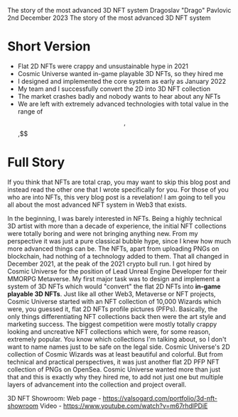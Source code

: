 The story of the most advanced 3D NFT system
Dragoslav "Drago" Pavlovic
2nd December 2023
The story of the most advanced 3D NFT system

# Short Version

- Flat 2D NFTs were crappy and unsustainable hype in 2021
- Cosmic Universe wanted in-game playable 3D NFTs, so they hired me
- I designed and implemented the core system as early as January 2022
- My team and I successfully convert the 2D into 3D NFT collection
- The market crashes badly and nobody wants to hear about any NFTs
- We are left with extremely advanced technologies with total value in the range of $$,$$$,$$$ 

# Full Story

If you think that NFTs are total crap, you may want to skip this blog post and instead read the other one that I wrote specifically for you.
For those of you who are into NFTs, this very blog post is a revelation! I am going to tell you all about the most advanced NFT system in Web3 that exists.

In the beginning, I was barely interested in NFTs. Being a highly technical 3D artist with more than a decade of experience, the initial NFT collections were totally boring and were not bringing anything new. From my perspective it was just a pure classical bubble hype, since I knew how much more advanced things can be. The NFTs, apart from uploading PNGs on blockchain, had nothing of a technology added to them.
That all changed in December 2021, at the peak of the 2021 crypto bull run. I got hired by Cosmic Universe for the position of Lead Unreal Engine Developer for their MMORPG Metaverse.
My first major task was to design and implement a system of 3D NFTs which would "convert" the flat 2D NFTs into **in-game playable 3D NFTs**. 
Just like all other Web3, Metaverse or NFT projects, Cosmic Universe started with an NFT collection of 10,000 Wizards which were, you guessed it, flat 2D NFTs profile pictures (PFPs).
Basically, the only things differentiating NFT collections back then were the art style and marketing success. The biggest competition were mostly totally crappy looking and uncreative NFT collections which were, for some reason, extremely popular. You know which collections I'm talking about, so I don't want to name names just to be safe on the legal side.
Cosmic Universe's 2D collection of Cosmic Wizards was at least beautiful and colorful. But from technical and practical perspectives, it was just another flat 2D PFP NFT collection of PNGs on OpenSea. Cosmic Universe wanted more than just that and this is exactly why they hired me, to add not just one but multiple layers of advancement into the collection and project overall.



3D NFT Showroom: 
Web page - https://valsogard.com/portfolio/3d-nft-showroom
Video - https://www.youtube.com/watch?v=m67rhdlPDiE